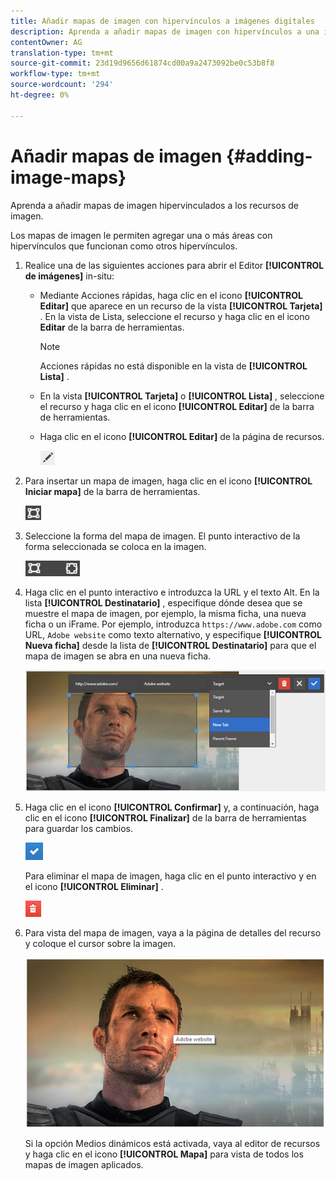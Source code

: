 ```yaml
---
title: Añadir mapas de imagen con hipervínculos a imágenes digitales
description: Aprenda a añadir mapas de imagen con hipervínculos a una imagen.
contentOwner: AG
translation-type: tm+mt
source-git-commit: 23d19d9656d61874cd00a9a2473092be0c53b8f8
workflow-type: tm+mt
source-wordcount: '294'
ht-degree: 0%

---
```



# Añadir mapas de imagen {#adding-image-maps}

Aprenda a añadir mapas de imagen hipervinculados a los recursos de imagen.

Los mapas de imagen le permiten agregar una o más áreas con hipervínculos que funcionan como otros hipervínculos.

1. Realice una de las siguientes acciones para abrir el Editor **[!UICONTROL de imágenes]** in-situ:

   * Mediante Acciones rápidas, haga clic en el icono **[!UICONTROL Editar]** que aparece en un recurso de la vista **[!UICONTROL Tarjeta]** . En la vista de Lista, seleccione el recurso y haga clic en el icono **Editar** de la barra de herramientas.

      >[!NOTE]
      >
      >Acciones rápidas no está disponible en la vista de **[!UICONTROL Lista]** .

   * En la vista **[!UICONTROL Tarjeta]** o **[!UICONTROL Lista]** , seleccione el recurso y haga clic en el icono **[!UICONTROL Editar]** de la barra de herramientas.
   * Haga clic en el icono **[!UICONTROL Editar]** de la página de recursos.

      ![chlimage_1-420](assets/chlimage_1-420.png)

1. Para insertar un mapa de imagen, haga clic en el icono **[!UICONTROL Iniciar mapa]** de la barra de herramientas.

   ![chlimage_1-421](assets/chlimage_1-421.png)

1. Seleccione la forma del mapa de imagen. El punto interactivo de la forma seleccionada se coloca en la imagen.

   ![chlimage_1-422](assets/chlimage_1-422.png)

1. Haga clic en el punto interactivo e introduzca la URL y el texto Alt. En la lista **[!UICONTROL Destinatario]** , especifique dónde desea que se muestre el mapa de imagen, por ejemplo, la misma ficha, una nueva ficha o un iFrame. Por ejemplo, introduzca `https://www.adobe.com` como URL, `Adobe website` como texto alternativo, y especifique **[!UICONTROL Nueva ficha]** desde la lista de **[!UICONTROL Destinatario]** para que el mapa de imagen se abra en una nueva ficha.

   ![chlimage_1-423](assets/chlimage_1-423.png)

1. Haga clic en el icono **[!UICONTROL Confirmar]** y, a continuación, haga clic en el icono **[!UICONTROL Finalizar]** de la barra de herramientas para guardar los cambios.

   ![chlimage_1-424](assets/chlimage_1-424.png)

   Para eliminar el mapa de imagen, haga clic en el punto interactivo y en el icono **[!UICONTROL Eliminar]** .

   ![chlimage_1-425](assets/chlimage_1-425.png)

1. Para vista del mapa de imagen, vaya a la página de detalles del recurso y coloque el cursor sobre la imagen.

   ![chlimage_1-426](assets/chlimage_1-426.png)

   Si la opción Medios dinámicos está activada, vaya al editor de recursos y haga clic en el icono **[!UICONTROL Mapa]** para vista de todos los mapas de imagen aplicados.
